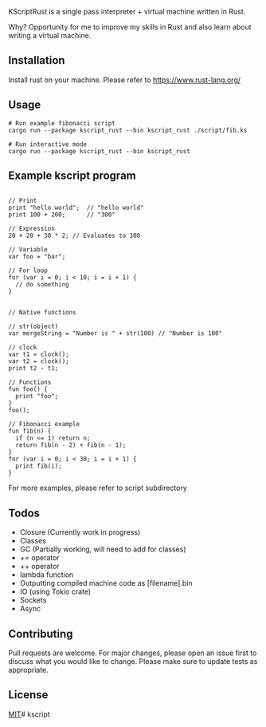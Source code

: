 KScriptRust is a single pass interpreter + virtual machine written in Rust.

Why? Opportunity for me to improve my skills in Rust and also learn about writing a virtual machine.

## Installation
Install rust on your machine. Please refer to  https://www.rust-lang.org/

## Usage
```shell
# Run example fibonacci script
cargo run --package kscript_rust --bin kscript_rust ./script/fib.ks

# Run interactive mode
cargo run --package kscript_rust --bin kscript_rust 
```

## Example kscript program
```shell

// Print 
print "hello world";  // "hello world"
print 100 + 200;      // "300"

// Expression
20 + 20 + 30 * 2; // Evaluates to 100

// Variable
var foo = "bar";

// For loop
for (var i = 0; i < 10; i = i + 1) {
  // do something
}


// Native functions

// str(object)
var mergeString = "Number is " + str(100) // "Number is 100"

// clock
var t1 = clock();
var t2 = clock();
print t2 - t1;

// Functions
fun foo() {
  print "foo";
}
foo();

// Fibonacci example
fun fib(n) {
  if (n <= 1) return n;
  return fib(n - 2) + fib(n - 1);
}
for (var i = 0; i < 30; i = i + 1) {
  print fib(i);
}

```
For more examples, please refer to script subdirectory

## Todos
- Closure (Currently work in progress)
- Classes
- GC (Partially working, will need to add for classes)
- += operator
- ++ operator
- lambda function
- Outputting compiled machine code as [filename].bin
- IO (using Tokio crate) 
- Sockets
- Async

## Contributing
Pull requests are welcome. For major changes, please open an issue first to discuss what you would like to change.
Please make sure to update tests as appropriate.

## License
[MIT](https://choosealicense.com/licenses/mit/)# kscript
